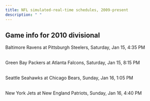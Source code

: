 ```yaml
---
title: NFL simulated-real-time schedules, 2009-present
description: " "
---
```


## Game info for 2010 divisional
Baltimore Ravens at Pittsburgh Steelers, Saturday, Jan 15, 4:35 PM

<br/>Green Bay Packers at Atlanta Falcons, Saturday, Jan 15, 8:15 PM

<br/>Seattle Seahawks at Chicago Bears, Sunday, Jan 16, 1:05 PM

<br/>New York Jets at New England Patriots, Sunday, Jan 16, 4:40 PM

